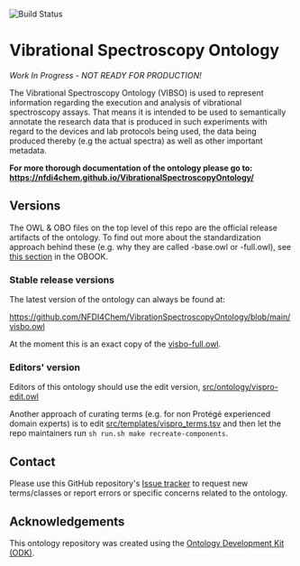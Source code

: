 
![Build Status](https://github.com/NFDI4Chem/VibrationSpectroscopyOntology/workflows/CI/badge.svg)
# Vibrational Spectroscopy Ontology

_Work In Progress - NOT READY FOR PRODUCTION!_ 

The Vibrational Spectroscopy Ontology (VIBSO) is used to represent information regarding the execution and analysis of vibrational spectroscopy assays. That means it is intended to be used to semantically annotate the research data that is produced in such experiments with regard to the devices and lab protocols being used, the data being produced thereby (e.g the actual spectra) as well as other important metadata. 

**For more thorough documentation of the ontology please go to: https://nfdi4chem.github.io/VibrationalSpectroscopyOntology/**

## Versions

The OWL & OBO files on the top level of this repo are the official release artifacts of the ontology. To find out more about the standardization approach behind these (e.g. why they are called -base.owl or -full.owl), see [this section](https://oboacademy.github.io/obook/reference/release-artefacts/) in the OBOOK.

### Stable release versions

The latest version of the ontology can always be found at:

https://github.com/NFDI4Chem/VibrationSpectroscopyOntology/blob/main/visbo.owl

At the moment this is an exact copy of the [visbo-full.owl](https://github.com/NFDI4Chem/VibrationSpectroscopyOntology/blob/main/visbo-full.owl). 

### Editors' version

Editors of this ontology should use the edit version, [src/ontology/vispro-edit.owl](src/ontology/vispro-edit.owl)

Another approach of curating terms (e.g. for non Protégé experienced domain experts) is to edit [src/templates/vispro_terms.tsv](src/templates/vispro_terms.tsv) and then let the repo maintainers run `sh run.sh make recreate-components`.

## Contact

Please use this GitHub repository's [Issue tracker](https://github.com/NFDI4Chem/VibrationSpectroscopyOntology/issues) to request new terms/classes or report errors or specific concerns related to the ontology.

## Acknowledgements

This ontology repository was created using the [Ontology Development Kit (ODK)](https://github.com/INCATools/ontology-development-kit).
